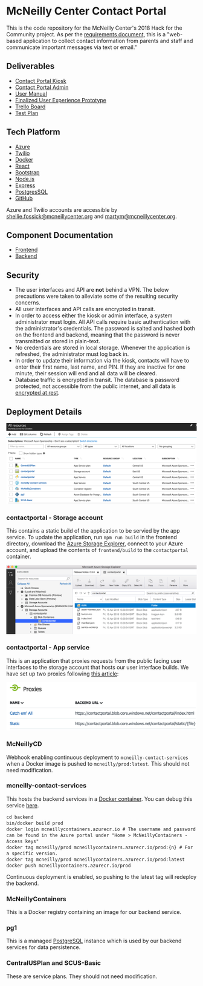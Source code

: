 # McNeilly Center Contact Portal

This is the code repository for the McNeilly Center's 2018 Hack for the Community project. As per the [requirements document](docs/requirements.pdf), this is a "web-based application to collect contact information from parents and staff and communicate important messages via text or email."

## Deliverables

* [Contact Portal Kiosk](https://contactportal.azurewebsites.net/kiosk)
* [Contact Portal Admin](https://contactportal.azurewebsites.net/admin)
* [User Manual](https://docs.google.com/document/d/1WzKxqVB4X0ZY0WIjOFV9N-zojqcNWpJsr8nFgnRBLL0)
* [Finalized User Experience Prototype](https://xd.adobe.com/view/acd638d4-5f38-41bf-6991-bcb7be364ecc-dae7/screen/9fecd7a0-8c42-43ed-8dd6-0bc21f96b145/iPad-3?fullscreen)
* [Trello Board](https://trello.com/b/fozavptf/contact-portal)
* [Test Plan](https://app.hiptest.com/projects/93899)

## Tech Platform
* [Azure](http://portal.azure.com/)
* [Twilio](https://www.twilio.com/)
* [Docker](https://www.docker.com/)
* [React](https://reactjs.org/)
* [Bootstrap](https://getbootstrap.com/)
* [Node.js](https://nodejs.org/)
* [Express](https://expressjs.com/)
* [PostgresSQL](https://www.postgresql.org/)
* [GitHub](https://github.com/)

Azure and Twilio accounts are accessible by shellie.fossick@mcneillycenter.org and martym@mcneillycenter.org.

## Component Documentation

* [Frontend](frontend/README.md)
* [Backend](backend/README.md)

## Security

* The user interfaces and API are **not** behind a VPN. The below precautions were taken to alleviate some of the resulting security concerns.
* All user interfaces and API calls are encrypted in transit.
* In order to access either the kiosk or admin interface, a system administrator must login. All API calls require basic authentication with the administrator's credentials. The password is salted and hashed both on the frontend and backend, meaning that the password is never transmitted or stored in plain-text.
* No credentials are stored in local storage. Whenever the application is refreshed, the administrator must log back in.
* In order to update their information via the kiosk, contacts will have to enter their first name, last name, and PIN. If they are inactive for one minute, their session will end and all data will be cleared.
* Database traffic is encrypted in transit. The database is password protected, not accessible from the public internet, and all data is [encrypted at rest](https://docs.microsoft.com/en-us/azure/postgresql/overview#secure-your-data).

## Deployment Details

![All Azure Resources](docs/resources.png "All Azure Resources")

### contactportal - Storage account

This contains a static build of the application to be servied by the app service. To update the application, run `npm run build` in the frontend directory, download the [Azure Storage Explorer](https://azure.microsoft.com/en-us/features/storage-explorer/), connect to your Azure account, and upload the contents of `frontend/build` to the `contactportal` container.

![Azure Storage Explorer](docs/explorer.png "Azure Storage Explorer")

### contactportal - App service

This is an application that proxies requests from the public facing user interfaces to the storage account that hosts our user interface builds. We have set up two proxies following [this article](https://blog.cloudboost.io/host-spa-with-azure-functions-62e8b55a23e5):

![Proxies](docs/proxies.png "Proxies")

### McNeillyCD

Webhook enabling continuous deployment to `mcneilly-contact-services` when a Docker image is pushed to `mcneilly/prod:latest`. This should not need modification.

### mcneilly-contact-services

This hosts the backend services in a [Docker container](https://www.docker.com/). You can debug this service [here](https://mcneilly-contact-services.scm.azurewebsites.net/).

```
cd backend
bin/docker build prod
docker login mcneillycontainers.azurecr.io # The username and password can be found in the Azure portal under "Home > McNeillyContainers - Access keys"
docker tag mcneilly/prod mcneillycontainers.azurecr.io/prod:{n} # For a specific version.
docker tag mcneilly/prod mcneillycontainers.azurecr.io/prod:latest
docker push mcneillycontainers.azurecr.io/prod
```

Continuous deployment is enabled, so pushing to the latest tag will redeploy the backend.

### McNeillyContainers

This is a Docker registry containing an image for our backend service.

### pg1

This is a managed [PostgreSQL](https://www.postgresql.org/) instance which is used by our backend services for data persistence.

### CentralUSPlan and SCUS-Basic

These are service plans. They should not need modification.
